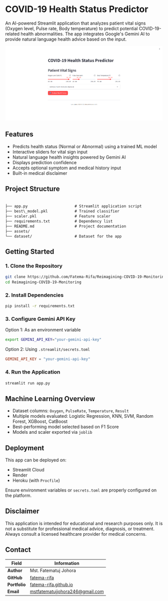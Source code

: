 # COVID-19 Health Status Predictor

An AI-powered Streamlit application that analyzes patient vital signs (Oxygen level, Pulse rate, Body temperature) to predict potential COVID-19-related health abnormalities. The app integrates Google's Gemini AI to provide natural language health advice based on the input.

![App Screenshot](https://raw.githubusercontent.com/Fatema-Rifa/Reimagining-COVID-19-Monitoring/main/assests/app.png)


## Features

- Predicts health status (Normal or Abnormal) using a trained ML model
- Interactive sliders for vital sign input
- Natural language health insights powered by Gemini AI
- Displays prediction confidence
- Accepts optional symptom and medical history input
- Built-in medical disclaimer


## Project Structure

```

├── app.py                     # Streamlit application script
├── best\_model.pkl            # Trained classifier
├── scaler.pkl                 # Feature scaler
├── requirements.txt           # Dependency list
├── README.md                  # Project documentation
├── assets/
└── dataset/                   # Dataset for the app

````


## Getting Started

### 1. Clone the Repository

```bash
git clone https://github.com/Fatema-Rifa/Reimagining-COVID-19-Monitoring.git
cd Reimagining-COVID-19-Monitoring
````

### 2. Install Dependencies

```bash
pip install -r requirements.txt
```

### 3. Configure Gemini API Key

Option 1: As an environment variable

```bash
export GEMINI_API_KEY="your-gemini-api-key"
```

Option 2: Using `.streamlit/secrets.toml`

```toml
GEMINI_API_KEY = "your-gemini-api-key"
```

### 4. Run the Application

```bash
streamlit run app.py
```


## Machine Learning Overview

* Dataset columns: `Oxygen`, `PulseRate`, `Temperature`, `Result`
* Multiple models evaluated: Logistic Regression, KNN, SVM, Random Forest, XGBoost, CatBoost
* Best-performing model selected based on F1 Score
* Models and scaler exported via `joblib`


## Deployment

This app can be deployed on:

* Streamlit Cloud
* Render
* Heroku (with `Procfile`)

Ensure environment variables or `secrets.toml` are properly configured on the platform.


## Disclaimer

This application is intended for educational and research purposes only. It is not a substitute for professional medical advice, diagnosis, or treatment. Always consult a licensed healthcare provider for medical concerns.


## Contact

| Field      | Information |
|------------|-------------|
| **Author**   | Mst. Fatematuj Johora |
| **GitHub**   | [fatema-rifa](https://github.com/fatema-rifa) |
| **Portfolio** | [fatema-rifa.github.io](http://fatema-rifa.github.io/) |
| **Email**     | [mstfatematujjohora246@gmail.com](mailto:mstfatematujjohora246@gmail.com) |